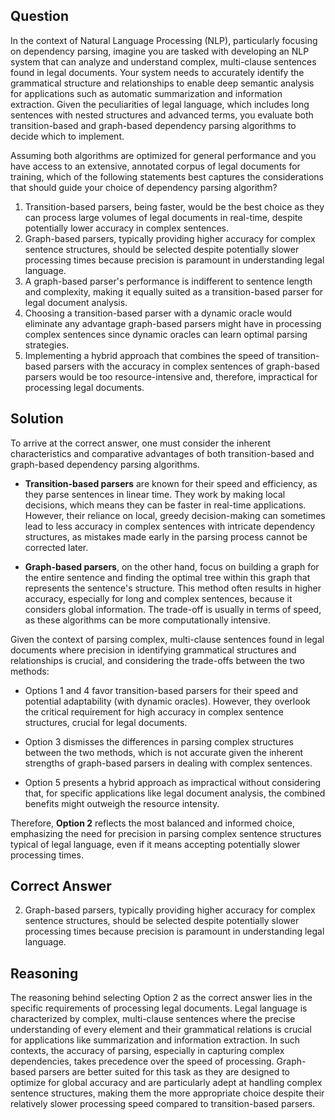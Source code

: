 ## Question

In the context of Natural Language Processing (NLP), particularly focusing on dependency parsing, imagine you are tasked with developing an NLP system that can analyze and understand complex, multi-clause sentences found in legal documents. Your system needs to accurately identify the grammatical structure and relationships to enable deep semantic analysis for applications such as automatic summarization and information extraction. Given the peculiarities of legal language, which includes long sentences with nested structures and advanced terms, you evaluate both transition-based and graph-based dependency parsing algorithms to decide which to implement.

Assuming both algorithms are optimized for general performance and you have access to an extensive, annotated corpus of legal documents for training, which of the following statements best captures the considerations that should guide your choice of dependency parsing algorithm?

1. Transition-based parsers, being faster, would be the best choice as they can process large volumes of legal documents in real-time, despite potentially lower accuracy in complex sentences.
2. Graph-based parsers, typically providing higher accuracy for complex sentence structures, should be selected despite potentially slower processing times because precision is paramount in understanding legal language.
3. A graph-based parser's performance is indifferent to sentence length and complexity, making it equally suited as a transition-based parser for legal document analysis.
4. Choosing a transition-based parser with a dynamic oracle would eliminate any advantage graph-based parsers might have in processing complex sentences since dynamic oracles can learn optimal parsing strategies.
5. Implementing a hybrid approach that combines the speed of transition-based parsers with the accuracy in complex sentences of graph-based parsers would be too resource-intensive and, therefore, impractical for processing legal documents.

## Solution

To arrive at the correct answer, one must consider the inherent characteristics and comparative advantages of both transition-based and graph-based dependency parsing algorithms. 

- **Transition-based parsers** are known for their speed and efficiency, as they parse sentences in linear time. They work by making local decisions, which means they can be faster in real-time applications. However, their reliance on local, greedy decision-making can sometimes lead to less accuracy in complex sentences with intricate dependency structures, as mistakes made early in the parsing process cannot be corrected later.

- **Graph-based parsers**, on the other hand, focus on building a graph for the entire sentence and finding the optimal tree within this graph that represents the sentence's structure. This method often results in higher accuracy, especially for long and complex sentences, because it considers global information. The trade-off is usually in terms of speed, as these algorithms can be more computationally intensive.

Given the context of parsing complex, multi-clause sentences found in legal documents where precision in identifying grammatical structures and relationships is crucial, and considering the trade-offs between the two methods:

- Options 1 and 4 favor transition-based parsers for their speed and potential adaptability (with dynamic oracles). However, they overlook the critical requirement for high accuracy in complex sentence structures, crucial for legal documents.
  
- Option 3 dismisses the differences in parsing complex structures between the two methods, which is not accurate given the inherent strengths of graph-based parsers in dealing with complex sentences.
  
- Option 5 presents a hybrid approach as impractical without considering that, for specific applications like legal document analysis, the combined benefits might outweigh the resource intensity.

Therefore, **Option 2** reflects the most balanced and informed choice, emphasizing the need for precision in parsing complex sentence structures typical of legal language, even if it means accepting potentially slower processing times.

## Correct Answer

2. Graph-based parsers, typically providing higher accuracy for complex sentence structures, should be selected despite potentially slower processing times because precision is paramount in understanding legal language.

## Reasoning

The reasoning behind selecting Option 2 as the correct answer lies in the specific requirements of processing legal documents. Legal language is characterized by complex, multi-clause sentences where the precise understanding of every element and their grammatical relations is crucial for applications like summarization and information extraction. In such contexts, the accuracy of parsing, especially in capturing complex dependencies, takes precedence over the speed of processing. Graph-based parsers are better suited for this task as they are designed to optimize for global accuracy and are particularly adept at handling complex sentence structures, making them the more appropriate choice despite their relatively slower processing speed compared to transition-based parsers.